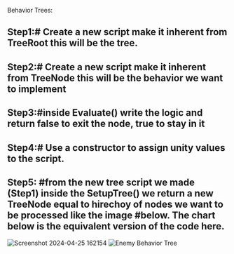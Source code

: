Behavior Trees:



## Step1:# Create a new script make it inherent from TreeRoot this will be the tree.

## Step2:# Create a new script make it inherent from TreeNode this will be the behavior we want to implement
## Step3:#inside Evaluate() write the logic and return false to exit the node, true to stay in it
## Step4:# Use a constructor to assign unity  values to the script.
## Step5: #from the new tree script we made (Step1) inside the SetupTree() we return a new TreeNode equal to hirechoy of nodes we want to be processed like the image #below. The chart below is the equivalent version of the code here.


![Screenshot 2024-04-25 162154](https://github.com/Fnnofe/API_GPG213/assets/82997094/979d3e69-e314-4ba4-98fd-e85261ca477c)
![Enemy Behavior Tree](https://github.com/Fnnofe/API_GPG213/assets/82997094/db73e966-c0fa-42e2-ae25-f5ddd5345d30)
